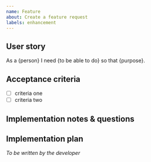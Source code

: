 ```yaml
---
name: Feature
about: Create a feature request
labels: enhancement
---
```


## User story

As a {person} I need {to be able to do} so that {purpose}.

## Acceptance criteria

- [ ] criteria one
- [ ] criteria two

## Implementation notes & questions

## Implementation plan

_To be written by the developer_
